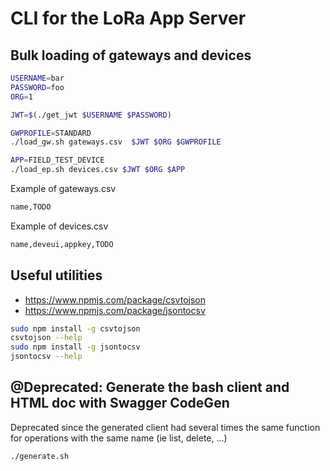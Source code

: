 # CLI for the LoRa App Server



## Bulk loading of gateways and devices 
```bash
USERNAME=bar
PASSWORD=foo
ORG=1

JWT=$(./get_jwt $USERNAME $PASSWORD)

GWPROFILE=STANDARD
./load_gw.sh gateways.csv  $JWT $ORG $GWPROFILE

APP=FIELD_TEST_DEVICE
./load_ep.sh devices.csv $JWT $ORG $APP
```

Example of gateways.csv
```bash
name,TODO
```

Example of devices.csv
```bash
name,deveui,appkey,TODO
```

## Useful utilities
* https://www.npmjs.com/package/csvtojson
* https://www.npmjs.com/package/jsontocsv

```bash
sudo npm install -g csvtojson
csvtojson --help
sudo npm install -g jsontocsv
jsontocsv --help
```


## @Deprecated: Generate the bash client and HTML doc with Swagger CodeGen
Deprecated since the generated client had several times the same function for operations with the same name (ie list, delete, ...)
```bash
./generate.sh
```
